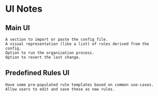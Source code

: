 # UI Notes

## Main UI

    A section to import or paste the config file.
    A visual representation (like a list) of rules derived from the config.
    Option to run the organization process.
    Option to revert the last change.

## Predefined Rules UI

    Have some pre-populated rule templates based on common use-cases.
    Allow users to edit and save these as new rules.
